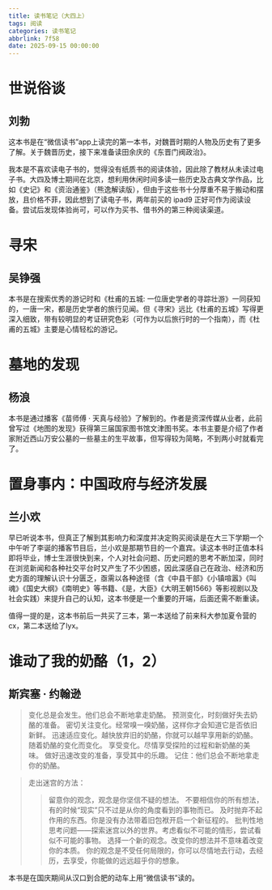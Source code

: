 ```yaml
---
title: 读书笔记（大四上）
tags: 阅读
categories: 读书笔记
abbrlink: 7f58
date: 2025-09-15 00:00:00
---
```


# 世说俗谈
## 刘勃

这本书是在“微信读书”app上读完的第一本书，对魏晋时期的人物及历史有了更多了解。关于魏晋历史，接下来准备读田余庆的《东晋门阀政治》。

我本是不喜欢读电子书的，觉得没有纸质书的阅读体验，因此除了教材从未读过电子书。大四及博士期间在北京，想利用休闲时间多读一些历史及古典文学作品，比如《史记》和《资治通鉴》（熊逸解读版），但由于这些书十分厚重不易于搬动和摆放，且价格不菲，因此想到了读电子书，两年前买的 ipad9 正好可作为阅读设备。尝试后发现体验尚可，可以作为买书、借书外的第三种阅读渠道。

# 寻宋
## 吴铮强

本书是在搜索优秀的游记时和《杜甫的五城: 一位唐史学者的寻踪壮游》一同获知的，一唐一宋，都是历史学者的旅行见闻。但《寻宋》远比《杜甫的五城》写得更深入细致，带有较明显的考证研究色彩（可作为以后旅行时的一个指南），而《杜甫的五城》主要是心情轻松的游记。

# 墓地的发现
## 杨浪

本书是通过播客《苗师傅 · 天真与经验》了解到的。作者是资深传媒从业者，此前曾写过《地图的发现》获得第三届国家图书馆文津图书奖。本书主要是介绍了作者家附近西山万安公墓的一些墓主的生平故事，但写得较为简略，不到两小时就看完了。

# 置身事内：中国政府与经济发展
## 兰小欢

早已听说本书，但真正了解到其影响力和深度并决定购买阅读是在大三下学期一个中午听了李诞的播客节目后，兰小欢是那期节目的一个嘉宾。读这本书时正值本科即将毕业，博士生涯很快到来，个人对社会问题、历史问题的思考不断加深，同时在浏览新闻和各种社交平台时又产生了不少困惑，因此深感自己在政治、经济和历史方面的理解认识十分匮乏，亟需以各种途径（含《中县干部》《小镇喧嚣》《叫魂》《国史大纲》《南明史》等书籍、《是，大臣》《大明王朝1566》等影视剧以及社会实践）来提升自己的认知，这本书便是一个重要的开端，后面还需不断重读。

值得一提的是，这本书前后一共买了三本，第一本送给了前来科大参加夏令营的cx，第二本送给了lyx。

# 谁动了我的奶酪（1，2）
## 斯宾塞 · 约翰逊

>变化总是会发生。他们总会不断地拿走奶酪。
预测变化，时刻做好失去奶酪的准备。
密切关注变化。经常嗅一嗅奶酪，这样你才会知道它是否依旧新鲜。
迅速适应变化。越快放弃旧的奶酪，你就可以越早享用新的奶酪。
随着奶酪的变化而变化。
享受变化。尽情享受探险的过程和新奶酪的美味。
做好迅速改变的准备，享受其中的乐趣。
记住：他们总会不断地拿走你的奶酪。

> 走出迷宫的方法：
>>留意你的观念，观念是你坚信不疑的想法。
不要相信你的所有想法，有的时候“现实”只不过是从你的角度看到的事物而已。
及时抛弃不起作用的东西。你是没有办法带着旧包袱开启一个新征程的。
批判性地思考问题——探索迷宫以外的世界。考虑看似不可能的情形，尝试看似不可能的事物。
选择一个新的观念。改变你的想法并不意味着改变你的本质。
你的观念是不受任何局限的，你可以尽情地去行动，去经历，去享受，你能做的远远超乎你的想象。

本书是在国庆期间从汉口到合肥的动车上用“微信读书”读的。